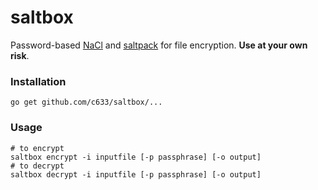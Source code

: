 # saltbox

Password-based [NaCl](https://nacl.cr.yp.to/) and [saltpack](https://saltpack.org/) for file encryption. __Use at your own risk__.

### Installation

```
go get github.com/c633/saltbox/...
```

### Usage

```
# to encrypt
saltbox encrypt -i inputfile [-p passphrase] [-o output]
# to decrypt
saltbox decrypt -i inputfile [-p passphrase] [-o output]
```
